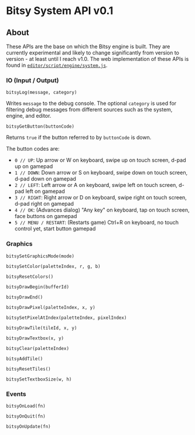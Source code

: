# Bitsy System API v0.1 #

## About ##
These APIs are the base on which the Bitsy engine is built. They are currently experimental and likely to change significantly from version to version - at least until I reach v1.0. The web implementation of these APIs is found in [`editor/script/engine/system.js`](https://github.com/le-doux/bitsy/blob/main/editor/script/engine/system.js).

### IO (Input / Output) ###

`bitsyLog(message, category)`

Writes `message` to the debug console. The optional `category` is used for filtering debug messages from different sources such as the system, engine, and editor.

`bitsyGetButton(buttonCode)`

Returns `true` if the button referred to by `buttonCode` is down.

The button codes are:
* `0 // UP`: Up arrow or W on keyboard, swipe up on touch screen, d-pad up on gamepad
* `1 // DOWN`: Down arrow or S on keyboard, swipe down on touch screen, d-pad down on gamepad
* `2 // LEFT`: Left arrow or A on keyboard, swipe left on touch screen, d-pad left on gamepad
* `3 // RIGHT`: Right arrow or D on keyboard, swipe right on touch screen, d-pad right on gamepad
* `4 // OK`: (Advances dialog) "Any key" on keyboard, tap on touch screen, face buttons on gamepad
* `5 // MENU / RESTART`: (Restarts game) Ctrl+R on keyboard, no touch control yet, start button gamepad

### Graphics ###
`bitsySetGraphicsMode(mode)`

`bitsySetColor(paletteIndex, r, g, b)`

`bitsyResetColors()`

`bitsyDrawBegin(bufferId)`

`bitsyDrawEnd()`

`bitsyDrawPixel(paletteIndex, x, y)`

`bitsySetPixelAtIndex(paletteIndex, pixelIndex)`

`bitsyDrawTile(tileId, x, y)`

`bitsyDrawTextbox(x, y)`

`bitsyClear(paletteIndex)`

`bitsyAddTile()`

`bitsyResetTiles()`

`bitsySetTextboxSize(w, h)`

### Events ###
`bitsyOnLoad(fn)`

`bitsyOnQuit(fn)`

`bitsyOnUpdate(fn)`